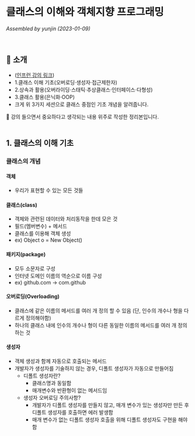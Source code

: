 # 클래스의 이해와 객체지향 프로그래밍
_Assembled by yunjin (2023-01-09)_

</br>

## 📍 소개
- ([인프런 강의 링크](https://inf.run/nP88))
- 1.클래스 이해 기초(오버로딩·생성자·접근제한자)
- 2.상속과 활용(오버라이딩·스태틱·추상클래스·인터페이스·다형성)
- 3.클래스 활용(은닉화·OOP)
- 크게 위 3가지 세션으로 클래스 중점인 기초 개념을 알려줍니다. 

:information_desk_person: 강의 들으면서 중요하다고 생각되는 내용 위주로 작성한 정리본입니다.  
</br>

## 1. 클래스의 이해 기초
### 클래스의 개념
#### 객체
- 우리가 표현할 수 있는 모든 것들

#### 클래스(class)
- 객체와 관련된 데이터와 처리동작을 한데 모은 것
- 필드(멤버변수) + 메서드
- 클래스를 이용해 객체 생성
- ex) Object o = New Object()

#### 패키지(package)
- 모두 소문자로 구성
- 인터넷 도메인 이름의 역순으로 이름 구성 
- ex) github.com -> com.github

#### 오버로딩(Overloading)
- 클래스에 같은 이름의 메서드를 여러 개 정의 할 수 있음 (단, 인수의 개수나 형을 다르게 정의해야함)
- 하나의 클래스 내에 인수의 개수나 형이 다른 동일한 이름의 메서드를 여러 개 정의 하는 것

#### 생성자
- 객체 생성과 함께 자동으로 호출되는 메서드
- 개발자가 생성자를 기술하지 않는 경우, 디폴트 생성자가 자동으로 만들어짐
    - 디폴트 생성자란?
        - 클래스명과 동일함
        - 매개변수와 반환형이 없는 메서드임
    - 생성자 오버로딩 주의사항?
        - 개발자가 디폴트 생성자를 만들지 않고, 매개 변수가 있는 생성자만 만든 후 디폴트 생성자를 호출하면 에러 발생함
        - 매개 변수가 없는 디폴트 생성자 호출을 위해 디폴트 생성자도 구현을 해야함




